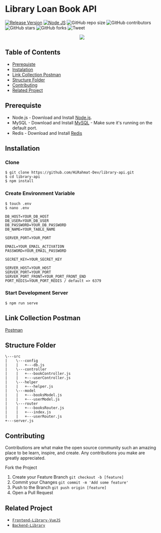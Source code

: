 # Library Loan Book API

[![Release Version](https://img.shields.io/badge/release-v.1.0-blue)](https://github.com/slucter/restful-api-libwebreleases/tag/1.0) [![Node JS](https://img.shields.io/badge/Dependencies-Express%20JS-green)](https://nodejs.org/en/)
![GitHub repo size](https://img.shields.io/github/repo-size/slucter/restful-api-libweb)
![GitHub contributors](https://img.shields.io/github/contributors/slucter/restful-api-libweb/)
![GitHub stars](https://img.shields.io/github/stars/slucter/restful-api-libweb?style=social)
![GitHub forks](https://img.shields.io/github/forks/slucter/restful-api-libweb?style=social)
![Tweet](https://img.shields.io/twitter/url?url=https%3A%2F%2Fgithub.com%2FHiRahmat-Dev%2Flibrary-api
)
<p align="center">
  <a href="https://nodejs.org/">
    <img src="https://cdn-images-1.medium.com/max/871/1*d2zLEjERsrs1Rzk_95QU9A.png">
  </a>
</p>

## Table of Contents
- [Prerequiste](#prerequiste)
- [Instalation](#installation)
- [Link Collection Postman](#link-collection-postman)
- [Structure Folder](#structure-folder)
- [Contributing](#contributing)
- [Related Project](#related-project)

## Prerequiste
- Node.js - Download and Install [Node.js](https://nodejs.org/en/).
- MySQL - Download and Install [MySQL](https://www.mysql.com/downloads/) - Make sure it's running on the default port.
- Redis - Download and Install [Redis](https://redis.io/)

## Installation
### Clone
```
$ git clone https://github.com/HiRahmat-Dev/library-api.git
$ cd library-api
$ npm install
```

### Create Environment Variable
```
$ touch .env
$ nano .env
```

```
DB_HOST=YOUR_DB_HOST
DB_USER=YOUR_DB_USER
DB_PASSWORD=YOUR_DB_PASSWORD
DB_NAME=YOUR_TABLE_NAME

SERVER_PORT=YOUR_PORT

EMAIL=YOUR_EMAIL_ACTIVATION
PASSWORD=YOUR_EMAIL_PASSWORD

SECRET_KEY=YOUR_SECRET_KEY

SERVER_HOST=YOUR_HOST
SERVER_PORT=YOUR_PORT
SERVER_PORT_FRONT=YOUR_PORT_FRONT_END
PORT_REDIS=YOUR_PORT_REDIS / default => 6379

```

### Start Development Server
```
$ npm run serve
```
## Link Collection Postman
[Postman](https://www.getpostman.com/collections/bb923819853137d50b60)

## Structure Folder
```
\---src
|    \---config
|    |   +---db.js            
|    \---controller
|    |   +---bookController.js
|    |   +---userController.js
|    \---helper
|    |   +---helper.js
|    \---model
|    |   +---booksModel.js
|    |   +---userModel.js
|    \---router
|    |   +---booksRouter.js
|    |   +---index.js
|    |   +---userRouter.js
+---server.js
```

## Contributing

Contributions are what make the open source community such an amazing place to be learn, inspire, and create. Any contributions you make are greatly appreciated.

Fork the Project
1. Create your Feature Branch  ```git checkout -b [feature]```
2. Commit your Changes ```git commit -m 'Add some feature'```
3. Push to the Branch ```git push origin [feature]```
4. Open a Pull Request

## Related Project

* [`Frontend-Library-VueJS`](https://github.com/slucter/restful-api-libweb)
* [`Backend-Library`](https://github.com/slucter/restful-api-libweb)
